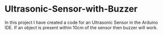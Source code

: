 # Ultrasonic-Sensor-with-Buzzer
In this project I have created a code for an Ultrasonic Sensor in the Arduino IDE. If an object is present within 10cm of the sensor then buzzer will work.
